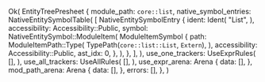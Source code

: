 Ok(
    EntityTreePresheet {
        module_path: `core::list`,
        native_symbol_entries: NativeEntitySymbolTable(
            [
                NativeEntitySymbolEntry {
                    ident: Ident(
                        "List",
                    ),
                    accessibility: Accessibility::Public,
                    symbol: NativeEntitySymbol::ModuleItem(
                        ModuleItemSymbol {
                            path: ModuleItemPath::Type(
                                TypePath(`core::list::List`, `Extern`),
                            ),
                            accessibility: Accessibility::Public,
                            ast_idx: 0,
                        },
                    ),
                },
            ],
        ),
        use_one_trackers: UseExprRules(
            [],
        ),
        use_all_trackers: UseAllRules(
            [],
        ),
        use_expr_arena: Arena {
            data: [],
        },
        mod_path_arena: Arena {
            data: [],
        },
        errors: [],
    },
)